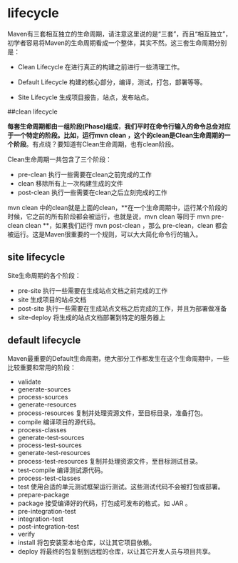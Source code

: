 # lifecycle

Maven有三套相互独立的生命周期，请注意这里说的是“三套”，而且“相互独立”，初学者容易将Maven的生命周期看成一个整体，其实不然。这三套生命周期分别是： 
* Clean Lifecycle 在进行真正的构建之前进行一些清理工作。 
  
* Default Lifecycle 构建的核心部分，编译，测试，打包，部署等等。 
  
* Site Lifecycle 生成项目报告，站点，发布站点。 

##clean lifecycle 
 
**每套生命周期都由一组阶段(Phase)组成**，**我们平时在命令行输入的命令总会对应于一个特定的阶段。比如，运行mvn clean ，这个的clean是Clean生命周期的一个阶段**。有点绕？要知道有Clean生命周期，也有clean阶段。

Clean生命周期一共包含了三个阶段： 

* pre-clean  执行一些需要在clean之前完成的工作 
* clean  移除所有上一次构建生成的文件 
* post-clean  执行一些需要在clean之后立刻完成的工作 

mvn clean 中的clean就是上面的clean，**在一个生命周期中，运行某个阶段的时候，它之前的所有阶段都会被运行，也就是说，mvn clean 等同于 mvn pre-clean clean **，如果我们运行 mvn post-clean ，那么 pre-clean，clean 都会被运行。这是Maven很重要的一个规则，可以大大简化命令行的输入。 
 
## site lifecycle 
Site生命周期的各个阶段： 
* pre-site     执行一些需要在生成站点文档之前完成的工作 
* site    生成项目的站点文档 
* post-site     执行一些需要在生成站点文档之后完成的工作，并且为部署做准备 
* site-deploy     将生成的站点文档部署到特定的服务器上 
 
## default lifecycle 
Maven最重要的Default生命周期，绝大部分工作都发生在这个生命周期中，一些比较重要和常用的阶段： 

* validate 
* generate-sources 
* process-sources 
* generate-resources 
* process-resources     复制并处理资源文件，至目标目录，准备打包。 
* compile     编译项目的源代码。 
* process-classes 
* generate-test-sources   
* process-test-sources  
* generate-test-resources 
* process-test-resources     复制并处理资源文件，至目标测试目录。 
* test-compile     编译测试源代码。 
* process-test-classes  
* test     使用合适的单元测试框架运行测试。这些测试代码不会被打包或部署。 
* prepare-package  
* package     接受编译好的代码，打包成可发布的格式，如 JAR 。 
* pre-integration-test 
* integration-test 
* post-integration-test  
* verify  
* install     将包安装至本地仓库，以让其它项目依赖。 
* deploy     将最终的包复制到远程的仓库，以让其它开发人员与项目共享。 